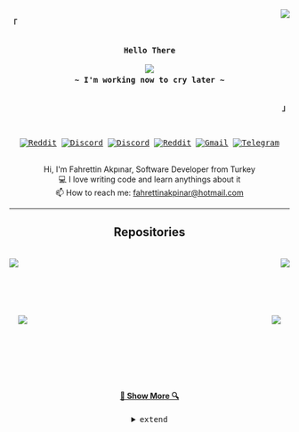 <img align="right" src="https://komarev.com/ghpvc/?username=Losilyus&color=B382CE">

<p align="left"><strong><samp>「</samp></strong></p>
    <p align="center">
      <samp><br>
            <b>
            Hello There
        <br>
            </b>
        <br>
          <image src="https://readme-typing-svg.herokuapp.com?color=B382CE&center=true&vCenter=true&lines=I'm+Fahrettin...;A+Mid-Level+fullstack+web+developer.">
        <br>
            <b>
            ~ I'm working now to cry later ~
            </b>
        <br>
      </samp><br>
    </p>
<p align="right"><strong><samp>」</samp></strong></p>

<br>
<!-- Contact Me -->
<p align="center">
    <samp>
      <a href="https://www.linkedin.com/in/fahrettin-akpınar/" target="_blank"><img alt="Reddit" src="https://img.shields.io/badge/LinkedIn-0274B3?style=for-the-badge&logo=linkedin&logoColor=white"></a></a>
      <a href="https://www.instagram.com/0.fahrettinakpinar/" target="_blank"><img alt="Discord" src="https://img.shields.io/badge/Instagram-E12C77?style=for-the-badge&logo=instagram&logoColor=white"></a></a>
      <a href="https://twitter.com/losilyus" target="_blank"><img alt="Discord" src="https://img.shields.io/badge/twitter-1C93E5?style=for-the-badge&logo=twitter&logoColor=white"></a></a>
      <a href="https://www.reddit.com/user/Other-Acanthaceae630" target="_blank"><img alt="Reddit" src="https://img.shields.io/badge/Reddit-%23FF4500.svg?style=for-the-badge&logo=Reddit&logoColor=white"></a></a>
      <a href="mailto:fahrettinakpinar+github@hotmail.com" target="_blank"><img alt="Gmail" src="https://img.shields.io/badge/hotmail-016BBB?style=for-the-badge&logo=gmail&logoColor=white"></a></a>
      <a href="https://t.me/Losilyus" target="_blank"><img alt="Telegram" src="https://img.shields.io/badge/Telegram-2CA5E0?style=for-the-badge&logo=telegram&logoColor=white"></a>
    </samp>
</p>
<p align="center">
  <br>
  Hi, I'm Fahrettin Akpınar, Software Developer from Turkey
  <br>
  💻 I love writing code and learn anythings about it
  <br>
  📫 How to reach me: <a href="mailto: fahrettinakpinar+github@hotmail.com">fahrettinakpinar@hotmail.com</a>
</p>

<hr>

<h2 align="center">Repositories</h2>
<br>
<div width="100%" align="center">
  <a align="left" href="https://github.com/Losilyus/Tools" title="Tools"><img align="left" height="115" src="https://github-readme-stats.vercel.app/api/pin/?username=Losilyus&repo=Tools&theme=react&border_color=B382CE&border_radius=10&icon_color=B382CE&title_color=b382CE"></a><a align="right" href="https://github.com/Losilyus/Tools" title="Tools"><img align="right" height="115" src="https://github-readme-stats.vercel.app/api/pin/?username=Losilyus&repo=Tools&theme=react&border_color=B382CE&border_radius=10&icon_color=B382CE&title_color=b382CE"></a>
</div>
<br/><br/><br/><br/><br/><br/>
<div width="100%" align="center">
  <a align="left" href="https://github.com/" title=""><img align="left" height="115" src="https://github-readme-stats.vercel.app/api/pin/?username=Losilyus&repo=Tools&theme=react&border_color=B382CE&border_radius=10&icon_color=B382CE&title_color=b382CE"></a>
  <a align="right" href="https://github.com/" title=""><img align="right" height="115" src="https://github-readme-stats.vercel.app/api/pin/?username=Losilyus&repo=Tools&theme=react&border_color=B382CE&border_radius=10&icon_color=B382CE&title_color=b382CE"></a>
</div>

<br><br><br><br><br><br>
<h4 align="center">
  <a href="https://github.com/zumrudu-anka?tab=repositories" title="Show Repositories">🔎 Show More 🔍</a>
</h4>

<details align="center">
<summary><samp>extend</samp></summary>

<br>

<!-- Contact Me -->
<p align="center">
    <samp>
<h2 align="center">🔥 Languages</h2>
<br>
<p align="center">
  <code><img title="nodeJS" height="25" src="https://cdn-icons-png.flaticon.com/512/919/919825.png"></code>
  <code><img title="C#" height="25" src="./images/cSharp.svg"></code>
  <code><img title="Python" height="25" src="./images/python-original.svg"></code>
  <code><img title="Arduino" height="25" src="./images/javascript.svg"></code>
  <code><img title="Javascript" height="25" src="https://cdn.worldvectorlogo.com/logos/arduino-1.svg"></code>
  <code><img title="HTML5" height="25" src="./images/html5.svg"></code>
  <code><img title="CSS" height="25" src="./images/css.svg"></code>
  <code><img title="JSON" height="25" src="./images/json.svg"></code>
  <code><img title="npm" height="25" src="./images/npm.svg"></code>
  <code><img title="Typescript" height="25" src="https://raw.githubusercontent.com/devicons/devicon/master/icons/typescript/typescript-original.svg"></code>
</p>

<hr>
<h2 align="center">Frameworks and Library</h2>
<br>
<p align="center">
  <code><img title="Svelte" height="25" src="https://upload.wikimedia.org/wikipedia/commons/1/1b/Svelte_Logo.svg"></code>
  <code><img title="Electron" height="25" src="https://raw.githubusercontent.com/devicons/devicon/master/icons/electron/electron-original.svg"></code>
  <code><img title="Selenium" height="25" src="https://raw.githubusercontent.com/detain/svg-logos/780f25886640cef088af994181646db2f6b1a3f8/svg/selenium-logo.svg"></code>
  <code><img title="GraphQL" height="25" src="https://www.vectorlogo.zone/logos/graphql/graphql-icon.svg"></code>
  <code><img title="Fastify" height="25" src="https://pbs.twimg.com/profile_images/970652657231847424/mWKpZoM4_400x400.jpg"></code>
  <code><img title="Express" height="25" src="https://pngimage.net/wp-content/uploads/2018/05/express-js-png-5.png"></code>
  <code><img title="Prisma" height="25" src="https://avatars.githubusercontent.com/u/17219288?s=280&v=4"></code>
  <code><img title="ReactNative" height="25" src="https://reactnative.dev/img/header_logo.svg"></code>
  <code><img title="Tailwind" height="25" src="https://www.vectorlogo.zone/logos/tailwindcss/tailwindcss-icon.svg"></code>
  <code><img title="Bootstrap" height="25" src="https://raw.githubusercontent.com/devicons/devicon/master/icons/bootstrap/bootstrap-plain-wordmark.svg"></code>
  <code><img title="Sapper" height="25" src="https://raw.githubusercontent.com/bestofjs/bestofjs-webui/master/public/logos/sapper.svg"></code>
  <code><img title="FireBase" height="25" src="https://www.vectorlogo.zone/logos/firebase/firebase-icon.svg"></code>
  <code><img title="SASS" height="25" src="./images/sass.svg"></code>
  <code><img title="JQuery" height="25" src="./images/jquery-original.svg"></code>
  <code><img title="Flask" height="25" src="./images/flask.png"></code>
</p>
<hr>

<h2 align="center">Tools</h2>
<br>
<p align="center">
  <code><img title="NeoVim" height="25" src="https://user-images.githubusercontent.com/32016110/144163322-f2649d6b-0b90-43f6-93bd-82c4fb295039.png"></code>
  <code><img title="Vim" height="25" src="https://upload.wikimedia.org/wikipedia/commons/thumb/4/4f/Icon-Vim.svg/1200px-Icon-Vim.svg.png"></code>
  <code><img title="Visual Studio Code" height="25" src="./images/vscode.png"></code>
  <code><img title="Git" height="25" src="./images/git-original.svg"></code>
  <code><img title="Microsoft Visual Studio" height="25" src="./images/visualstudio.png"></code>
  <code><img title="Unity" height="25" src="./images/unity3d.svg"></code>
  <code><img title="GitHub" height="25" src="./images/github.svg"></code>
  <code><img title="Insomnia" height="25" src="https://user-images.githubusercontent.com/2575745/67964810-4d9a2980-fbd7-11e9-8cf7-661ded187ee6.png"></code>
  <code><img title="Docker" height="25" src="https://raw.githubusercontent.com/devicons/devicon/master/icons/docker/docker-original-wordmark.svg"></code>
  <code><img title="Bash" height="25" src="https://www.vectorlogo.zone/logos/gnu_bash/gnu_bash-icon.svg"></code>
  <code><img title="Figma" height="25" src="https://www.vectorlogo.zone/logos/figma/figma-icon.svg"></code>
  <code><img title="Postman" height="25" src="https://www.vectorlogo.zone/logos/getpostman/getpostman-icon.svg"></code>
  <code><img title="Linux" height="25" src="https://raw.githubusercontent.com/devicons/devicon/master/icons/linux/linux-original.svg"></code>
</p>
<hr>

<h2 align="center">Database</h2>
<br>
<p align="center">
  <code><img title="Postgre" height="25" src="https://raw.githubusercontent.com/devicons/devicon/master/icons/postgresql/postgresql-original-wordmark.svg"></code>
  <code><img title="Redis" height="25" src="https://raw.githubusercontent.com/devicons/devicon/master/icons/redis/redis-original-wordmark.svg"></code>
  <code><img title="MongoDB" height="25" src="https://raw.githubusercontent.com/devicons/devicon/master/icons/mongodb/mongodb-original-wordmark.svg"></code>
  <code><img title="MySQL" height="25" src="https://raw.githubusercontent.com/devicons/devicon/master/icons/mysql/mysql-original-wordmark.svg"></code>
  <code><img title="Oracle" height="25" src="https://raw.githubusercontent.com/devicons/devicon/master/icons/oracle/oracle-original.svg"></code>
  <code><img title="MsSQL" height="25" src="https://www.svgrepo.com/show/303229/microsoft-sql-server-logo.svg"></code>
</p>
<hr>
    </samp>
</p>

</details>
